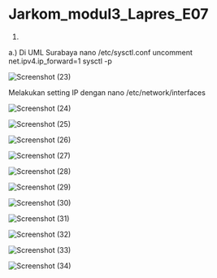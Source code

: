 # Jarkom_modul3_Lapres_E07



1. 
a.) Di UML Surabaya
nano /etc/sysctl.conf 
uncomment net.ipv4.ip_forward=1
sysctl -p

![Screenshot (23)](https://user-images.githubusercontent.com/58022238/100530185-49e53600-3221-11eb-82b6-de50f8ed356c.png)

Melakukan setting IP dengan nano /etc/network/interfaces 

![Screenshot (24)](https://user-images.githubusercontent.com/58022238/100530216-b52f0800-3221-11eb-9dab-c65873b9c96f.png)

![Screenshot (25)](https://user-images.githubusercontent.com/58022238/100530292-c7f60c80-3222-11eb-80f8-e1aabd01bdd8.png)

![Screenshot (26)](https://user-images.githubusercontent.com/58022238/100530294-cdebed80-3222-11eb-919c-983a2b729a9c.png)

![Screenshot (27)](https://user-images.githubusercontent.com/58022238/100530295-d2180b00-3222-11eb-999f-6d9b17b32712.png)

![Screenshot (28)](https://user-images.githubusercontent.com/58022238/100530297-d6dcbf00-3222-11eb-992b-8f9cd13b26bc.png)

![Screenshot (29)](https://user-images.githubusercontent.com/58022238/100530298-dd6b3680-3222-11eb-8014-93f2a7498a02.png)

![Screenshot (30)](https://user-images.githubusercontent.com/58022238/100530304-e4924480-3222-11eb-8f53-9d8cb3e32e97.png)

![Screenshot (31)](https://user-images.githubusercontent.com/58022238/100530309-eb20bc00-3222-11eb-8de4-806a86f64bc4.png)

![Screenshot (32)](https://user-images.githubusercontent.com/58022238/100530311-efe57000-3222-11eb-89c1-458f2c25d849.png)

![Screenshot (33)](https://user-images.githubusercontent.com/58022238/100530312-f378f700-3222-11eb-9dd4-799d4360daa2.png)

![Screenshot (34)](https://user-images.githubusercontent.com/58022238/100530315-f7a51480-3222-11eb-9d51-8e54ce9bbb5f.png)
